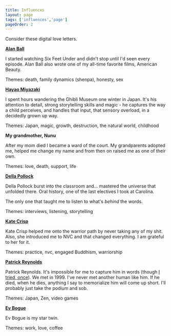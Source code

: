 ```yaml
---
title: Influences
layout: page
tags: ['influences','page']
pageOrder: 2
---
```


Consider these digital love letters.

**[Alan Ball](http://www.imdb.com/name/nm0050332/)**

I started watching Six Feet Under and didn't stop until I'd seen every episode. Alan Ball also wrote one of my all-time favorite films, American Beauty. 

Themes: death, family dynamics (shenpa), honesty, sex
 
**[Hayao Miyazaki](https://en.wikipedia.org/wiki/Hayao_Miyazaki)**

I spent hours wandering the Ghibli Museum one winter in Japan. It's his attention to detail, strong storytelling skills and magic - he captures the way a child perceives, and handles that input, that sensory overload, in a decidedly grown up way. 

Themes: Japan, magic, growth, destruction, the natural world, childhood

**My grandmother, Nunu**

After my mom died I became a ward of the court. My grandparents adopted me, helped me change my name and from then on raised me as one of their own. 

Themes: love, death, support, life

**[Della Pollock](http://www.barnesandnoble.com/w/remembering-della-pollock/1100413031?ean=9781403963475)**

Della Pollock burst into the classroom and... mastered the universe that unfolded there. Oral history, one of the last electives I took at Carolina. 

The only one that taught me to listen to what's _behind_ the words.

Themes: interviews, listening, storytelling

**[Kate Crisp](http://www.prisondharmanetwork.net/profile/katecrisp)**

Kate Crisp helped me onto the warrior path by never taking any of my shit. Also, she introduced me to NVC and that changed everything. I am grateful to her for it.

Themes: practice, nvc, engaged Buddhism, warriorship

**[Patrick Reynolds](http://thepeakconditionproject.com/)**

Patrick Reynolds. It's impossible for me to capture him in words (though [I tried, once](http://www.elephantjournal.com/2010/02/ive-got-a-yoga-crush-on-patrick-reynolds-gwen-bell/)). We met in 1999. I've never met another human like him. If he died, when he dies, anything I say to memorialize him will come up short. I'll probably just take the podium and sob.

Themes: Japan, Zen, video games

**[Ev Bogue](http://evbogue.com)**

Ev Bogue is my star twin. 

Themes: work, love, coffee
